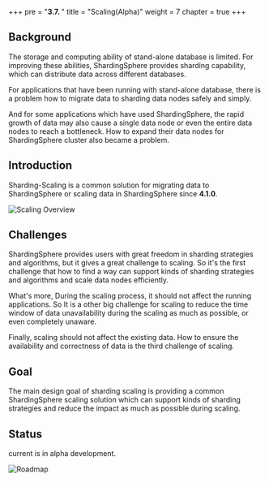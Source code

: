 +++
pre = "<b>3.7. </b>"
title = "Scaling(Alpha)"
weight = 7
chapter = true
+++

## Background

The storage and computing ability of stand-alone database is limited. For improving these abilities, ShardingSphere provides sharding capability, which can distribute data across different databases.

For applications that have been running with stand-alone database, there is a problem how to migrate data to sharding data nodes safely and simply.

And for some applications which have used ShardingSphere, the rapid growth of data may also cause a single data node or even the entire data nodes to reach a bottleneck.
How to expand their data nodes for ShardingSphere cluster also became a problem.

## Introduction

Sharding-Scaling is a common solution for migrating data to ShardingSphere or scaling data in ShardingSphere since **4.1.0**.

![Scaling Overview](https://shardingsphere.apache.org/document/current/img/scaling/scaling-overview.en.png)

## Challenges

ShardingSphere provides users with great freedom in sharding strategies and algorithms, but it gives a great challenge to scaling.
So it's the first challenge that how to find a way can support kinds of sharding strategies and algorithms and scale data nodes efficiently.

What's more, During the scaling process, it should not affect the running applications. 
So It is a other big challenge for scaling to reduce the time window of data unavailability during the scaling as much as possible, or even completely unaware.

Finally, scaling should not affect the existing data. How to ensure the availability and correctness of data is the third challenge of scaling.

## Goal

The main design goal of sharding scaling is providing a common ShardingSphere scaling solution which can support kinds of sharding strategies and reduce the impact as much as possible during scaling.

## Status

current is in alpha development.

![Roadmap](https://shardingsphere.apache.org/document/current/img/scaling/roadmap.en.png) 